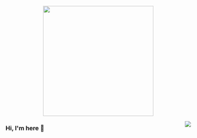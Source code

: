 <p align="center">
  <img align="center" src="https://github.com/leeyongit/leeyongit/raw/master/coding.gif" width="300px"/>
</p>
<img align="right" src="https://github-readme-stats.vercel.app/api?username=leeyongit&show_icons=true&icon_color=CE1D2D&text_color=718096&bg_color=00000000&hide_title=true&hide_border=true" />

### Hi, I'm here 👋

